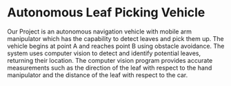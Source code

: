 # Autonomous Leaf Picking Vehicle

  Our Project is an autonomous navigation vehicle with mobile arm manipulator 
which has the capability to detect leaves and pick them up. The vehicle begins
at point A and reaches point B using obstacle avoidance. 
  The system uses computer vision to detect and identify potential leaves, 
returning their location. The computer vision program provides accurate
measurements such as the direction of the leaf with respect to the hand
manipulator and the distance of the leaf with respect to the car.
